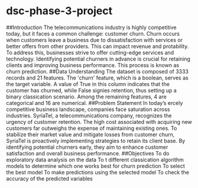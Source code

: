 # dsc-phase-3-project
##Introduction
The telecommunications industry is highly competitive today, but it faces a common challenge: customer churn. Churn occurs when customers leave a business due to dissatisfaction with services or better offers from other providers. This can impact revenue and pro tability. To address this, businesses strive to offer cutting-edge services and technology. Identifying potential churners in advance is crucial for retaining clients and improving business performance. This process is known as churn prediction.
##Data Understanding
The dataset is composed of 3333 records and 21 features. The 'churn' feature, which is a boolean, serves as the target variable. A value of True in this column indicates that the customer has churned, while False signi es retention, thus setting up a binary classi cation scenario. Among the remaining features, 4 are categorical and 16 are numerical.
##Problem Statement
In today’s  ercely competitive business landscape, companies face saturation across industries. SyriaTel, a telecommunications company, recognizes the urgency of customer retention. The high cost associated with acquiring new customers far outweighs the expense of maintaining existing ones. To stabilize their market value and mitigate losses from customer churn, SyriaTel is proactively implementing strategies to retain its client base. By identifying potential churners early, they aim to enhance customer satisfaction and overall business performance.
##Objectives
To do exploratory data analysis on the data
To  t different classi cation algorithm models to determine which one works best for churn prediction To select the best model
To make predictions using the selected model
To check the accuracy of the predicted variables
